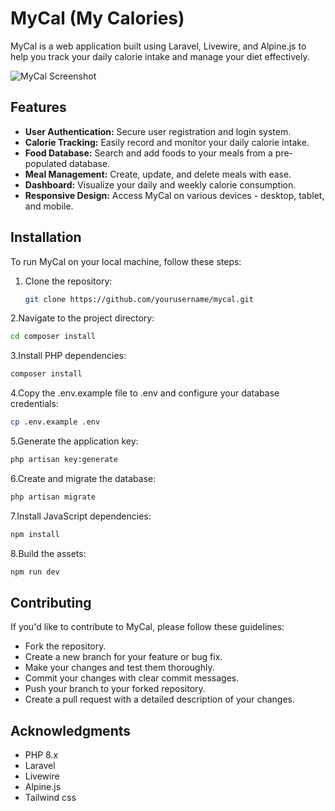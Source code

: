 # MyCal (My Calories)

MyCal is a web application built using Laravel, Livewire, and Alpine.js to help you track your daily calorie intake and manage your diet effectively.

![MyCal Screenshot](screenshot.png)

## Features

- **User Authentication:** Secure user registration and login system.
- **Calorie Tracking:** Easily record and monitor your daily calorie intake.
- **Food Database:** Search and add foods to your meals from a pre-populated database.
- **Meal Management:** Create, update, and delete meals with ease.
- **Dashboard:** Visualize your daily and weekly calorie consumption.
- **Responsive Design:** Access MyCal on various devices - desktop, tablet, and mobile.

## Installation

To run MyCal on your local machine, follow these steps:

1. Clone the repository:

   ```bash
   git clone https://github.com/yourusername/mycal.git


2.Navigate to the project directory:

   ```bash
   cd composer install
```
3.Install PHP dependencies:

   ```bash
   composer install
```
4.Copy the .env.example file to .env and configure your database credentials:

   ```bash
   cp .env.example .env
```
5.Generate the application key:

   ```bash
   php artisan key:generate
```
6.Create and migrate the database:

   ```bash
   php artisan migrate
```
7.Install JavaScript dependencies:

   ```bash
   npm install 
```
8.Build the assets:

   ```bash
   npm run dev
```
## Contributing

If you'd like to contribute to MyCal, please follow these guidelines:
- Fork the repository.
- Create a new branch for your feature or bug fix.
- Make your changes and test them thoroughly.
- Commit your changes with clear commit messages.
- Push your branch to your forked repository.
- Create a pull request with a detailed description of your changes.


## Acknowledgments

- PHP 8.x
- Laravel
- Livewire
- Alpine.js
- Tailwind css
